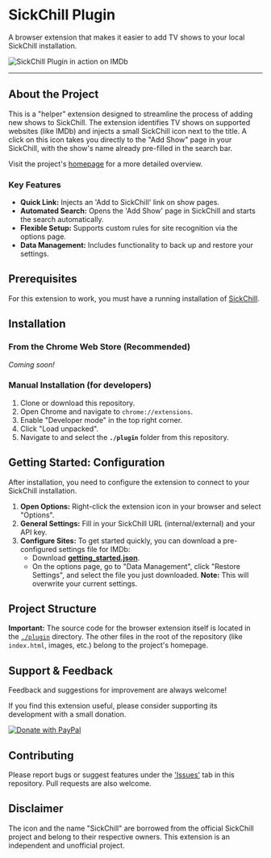 # SickChill Plugin

A browser extension that makes it easier to add TV shows to your local SickChill installation.

![SickChill Plugin in action on IMDb](https://tiwas.github.io/sc-plugin/img/IMDb%20injected%20link.png)

---

## About the Project

This is a "helper" extension designed to streamline the process of adding new shows to SickChill. The extension identifies TV shows on supported websites (like IMDb) and injects a small SickChill icon next to the title. A click on this icon takes you directly to the "Add Show" page in your SickChill, with the show's name already pre-filled in the search bar.

Visit the project's [homepage](https://tiwas.github.io/sc-plugin/) for a more detailed overview.

### Key Features
* **Quick Link:** Injects an 'Add to SickChill' link on show pages.
* **Automated Search:** Opens the 'Add Show' page in SickChill and starts the search automatically.
* **Flexible Setup:** Supports custom rules for site recognition via the options page.
* **Data Management:** Includes functionality to back up and restore your settings.

## Prerequisites

For this extension to work, you must have a running installation of [SickChill](https://sickchill.github.io/).

## Installation

### From the Chrome Web Store (Recommended)
*Coming soon!*

### Manual Installation (for developers)
1.  Clone or download this repository.
2.  Open Chrome and navigate to `chrome://extensions`.
3.  Enable "Developer mode" in the top right corner.
4.  Click "Load unpacked".
5.  Navigate to and select the **`./plugin`** folder from this repository.

## Getting Started: Configuration

After installation, you need to configure the extension to connect to your SickChill installation.

1.  **Open Options:** Right-click the extension icon in your browser and select "Options".
2.  **General Settings:** Fill in your SickChill URL (internal/external) and your API key.
3.  **Configure Sites:** To get started quickly, you can download a pre-configured settings file for IMDb:
    * Download [**getting_started.json**](https://tiwas.github.io/sc-plugin/getting_started.json).
    * On the options page, go to "Data Management", click "Restore Settings", and select the file you just downloaded. **Note:** This will overwrite your current settings.

## Project Structure

**Important:** The source code for the browser extension itself is located in the [`./plugin`](./plugin) directory. The other files in the root of the repository (like `index.html`, images, etc.) belong to the project's homepage.

## Support & Feedback

Feedback and suggestions for improvement are always welcome!

If you find this extension useful, please consider supporting its development with a small donation.

[![Donate with PayPal](https://img.shields.io/badge/Donate-PayPal-blue.svg)](http://paypal.me/tiwasno/1EUR)

## Contributing

Please report bugs or suggest features under the ['Issues'](https://github.com/Tiwas/sc-plugin/issues) tab in this repository. Pull requests are also welcome.

## Disclaimer

The icon and the name "SickChill" are borrowed from the official SickChill project and belong to their respective owners. This extension is an independent and unofficial project.